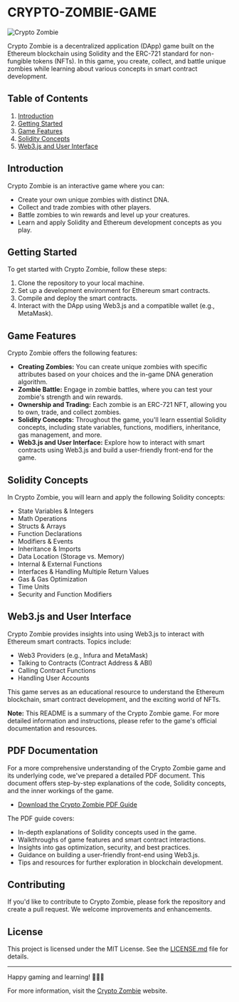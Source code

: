 # CRYPTO-ZOMBIE-GAME

![Crypto Zombie](crypto-zombie-image.png)

Crypto Zombie is a decentralized application (DApp) game built on the Ethereum blockchain using Solidity and the ERC-721 standard for non-fungible tokens (NFTs). In this game, you create, collect, and battle unique zombies while learning about various concepts in smart contract development.

## Table of Contents

1. [Introduction](#introduction)
2. [Getting Started](#getting-started)
3. [Game Features](#game-features)
4. [Solidity Concepts](#solidity-concepts)
5. [Web3.js and User Interface](#web3js-and-user-interface)

## Introduction

Crypto Zombie is an interactive game where you can:

- Create your own unique zombies with distinct DNA.
- Collect and trade zombies with other players.
- Battle zombies to win rewards and level up your creatures.
- Learn and apply Solidity and Ethereum development concepts as you play.

## Getting Started

To get started with Crypto Zombie, follow these steps:

1. Clone the repository to your local machine.
2. Set up a development environment for Ethereum smart contracts.
3. Compile and deploy the smart contracts.
4. Interact with the DApp using Web3.js and a compatible wallet (e.g., MetaMask).

## Game Features

Crypto Zombie offers the following features:

- **Creating Zombies:** You can create unique zombies with specific attributes based on your choices and the in-game DNA generation algorithm.
- **Zombie Battle:** Engage in zombie battles, where you can test your zombie's strength and win rewards.
- **Ownership and Trading:** Each zombie is an ERC-721 NFT, allowing you to own, trade, and collect zombies.
- **Solidity Concepts:** Throughout the game, you'll learn essential Solidity concepts, including state variables, functions, modifiers, inheritance, gas management, and more.
- **Web3.js and User Interface:** Explore how to interact with smart contracts using Web3.js and build a user-friendly front-end for the game.

## Solidity Concepts

In Crypto Zombie, you will learn and apply the following Solidity concepts:

- State Variables & Integers
- Math Operations
- Structs & Arrays
- Function Declarations
- Modifiers & Events
- Inheritance & Imports
- Data Location (Storage vs. Memory)
- Internal & External Functions
- Interfaces & Handling Multiple Return Values
- Gas & Gas Optimization
- Time Units
- Security and Function Modifiers

## Web3.js and User Interface

Crypto Zombie provides insights into using Web3.js to interact with Ethereum smart contracts. Topics include:

- Web3 Providers (e.g., Infura and MetaMask)
- Talking to Contracts (Contract Address & ABI)
- Calling Contract Functions
- Handling User Accounts

This game serves as an educational resource to understand the Ethereum blockchain, smart contract development, and the exciting world of NFTs.

**Note:** This README is a summary of the Crypto Zombie game. For more detailed information and instructions, please refer to the game's official documentation and resources.

## PDF Documentation

For a more comprehensive understanding of the Crypto Zombie game and its underlying code, we've prepared a detailed PDF document. This document offers step-by-step explanations of the code, Solidity concepts, and the inner workings of the game.

- [Download the Crypto Zombie PDF Guide](crypto-zombie-guide.pdf)

The PDF guide covers:

- In-depth explanations of Solidity concepts used in the game.
- Walkthroughs of game features and smart contract interactions.
- Insights into gas optimization, security, and best practices.
- Guidance on building a user-friendly front-end using Web3.js.
- Tips and resources for further exploration in blockchain development.

## Contributing

If you'd like to contribute to Crypto Zombie, please fork the repository and create a pull request. We welcome improvements and enhancements.

## License

This project is licensed under the MIT License. See the [LICENSE.md](LICENSE.md) file for details.

---

Happy gaming and learning! 🧟‍♂️🚀

For more information, visit the [Crypto Zombie](https://cryptozombie.net/) website.
